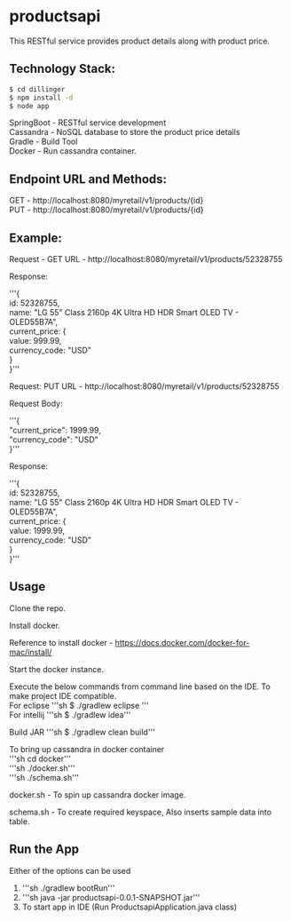 # productsapi  
This RESTful service provides product details along with product price.  
## Technology Stack:  
```sh
$ cd dillinger
$ npm install -d
$ node app
```
SpringBoot - RESTful service development  
Cassandra  - NoSQL database to store the product price details  
Gradle - Build Tool  
Docker - Run cassandra container.  

## Endpoint URL and Methods:  

GET - http://localhost:8080/myretail/v1/products/{id}  
PUT - http://localhost:8080/myretail/v1/products/{id}  
## Example:  
Request - GET URL - http://localhost:8080/myretail/v1/products/52328755   

Response:  

'''{     
	id: 52328755,  
	name: "LG 55\" Class 2160p 4K Ultra HD HDR Smart OLED TV - OLED55B7A",  
	current_price: 
	{  
		value: 999.99,  
		currency_code: "USD"  
	}  
}'''     

Request:  PUT URL - http://localhost:8080/myretail/v1/products/52328755  

Request Body:  

'''{   
  "current_price": 1999.99,  
  "currency_code": "USD"  
}'''     

Response:  

'''{  
	id: 52328755,  
	name: "LG 55\" Class 2160p 4K Ultra HD HDR Smart OLED TV - OLED55B7A",  
	current_price: {  
		value: 1999.99,  
		currency_code: "USD"  
	}  
}'''  

## Usage  

Clone the repo.    

Install docker.  

Reference to install docker -  https://docs.docker.com/docker-for-mac/install/  

Start the docker instance.  

Execute the below commands from command line based on the IDE. To make project IDE compatible.  
  For eclipse '''sh 
$ ./gradlew eclipse
'''   
  For intellij '''sh $ ./gradlew idea'''     

Build JAR  '''sh $ ./gradlew clean build'''   

To bring up cassandra in docker container   
   '''sh cd docker'''  
   '''sh ./docker.sh'''   
   '''sh ./schema.sh'''    
   
docker.sh - To spin up cassandra docker image.  

schema.sh - To create required keyspace, Also inserts sample data into table.  

## Run the App   
 Either of the options can be used  
 1) '''sh ./gradlew bootRun'''    
 2) '''sh java -jar productsapi-0.0.1-SNAPSHOT.jar'''     
 3) To start app in IDE (Run ProductsapiApplication.java class)  



